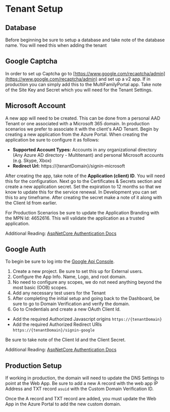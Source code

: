 # Tenant Setup

## Database

Before beginning be sure to setup a database and take note of the database name. You will need this when adding the tenant

## Google Captcha
In order to set up Captcha go to [https://www.google.com/recaptcha/admin](https://www.google.com/recaptcha/admin) and set up a v2 app. If in production you can simply add this to the MultiFamilyPortal app. Take note of the Site Key and Secret which you will need for the Tenant Settings.

## Microsoft Account

A new app will need to be created. This can be done from a personal AAD Tenant or one associated with a Microsoft 365 domain. In production scenarios we prefer to associate it with the client's AAD Tenant. Begin by creating a new application from the Azure Portal. When creating the application be sure to configure it as follows:

- **Supported Account Types:** Accounts in any organizational directory (Any Azure AD directory - Multitenant) and personal Microsoft accounts (e.g. Skype, Xbox)
- **Redirect Url:** https://{tenantDomain}/signin-microsoft

After creating the app, take note of the **Application (client) ID**. You will need this for the configuration. Next go to the Certificates &amp; Secrets section and create a new application secret. Set the expiration to 12 months so that we know to update this for the service renewal. In Development you can set this to any timeframe. After creating the secret make a note of it along with the Client Id from earlier.

For Production Scenarios be sure to update the Application Branding with the MPN Id: 4652616. This will validate the application as a trusted application.

Additional Reading: [AspNetCore Authentication Docs](https://docs.microsoft.com/en-us/aspnet/core/security/authentication/social/microsoft-logins?view=aspnetcore-6.0)

## Google Auth

To begin be sure to log into the [Google Api Console](https://console.cloud.google.com/apis/dashboard).

1. Create a new project. Be sure to set this up for External users.
2. Configure the App Info. Name, Logo, and root domain.
3. No need to configure any scopes, we do not need anything beyond the most basic (OOB) scopes.
4. Add any necessary test users for the Tenant
5. After completing the initial setup and going back to the Dashboard, be sure to go to Domain Verification and verify the domain.
6. Go to Credentials and create a new OAuth Client Id.
  - Add the required Authorized Javascript origins `https://{tenantDomain}`
  - Add the required Authorized Redirect URIs `https://{tenantDomain}/signin-google`

Be sure to take note of the Client Id and the Client Secret.

Additional Reading: [AspNetCore Authentication Docs](https://docs.microsoft.com/en-us/aspnet/core/security/authentication/social/google-logins?view=aspnetcore-6.0)

## Production Setup

If working in production, the domain will need to update the DNS Settings to point at the Web App. Be sure to add a new A record with the web app IP Address and TXT record `asuid` with the Custom Domain Verification ID.

Once the A record and TXT record are added, you must update the Web App in the Azure Portal to add the new custom domain.

